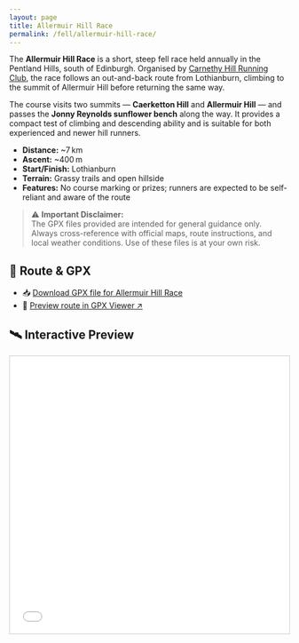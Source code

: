 ```yaml
---
layout: page
title: Allermuir Hill Race
permalink: /fell/allermuir-hill-race/
---
```


The **Allermuir Hill Race** is a short, steep fell race held annually in the Pentland Hills, south of Edinburgh. Organised by [Carnethy Hill Running Club](http://carnethy.com/carnethy-organised-races/allermuir-hill-race/), the race follows an out-and-back route from Lothianburn, climbing to the summit of Allermuir Hill before returning the same way. 

The course visits two summits — **Caerketton Hill** and **Allermuir Hill** — and passes the **Jonny Reynolds sunflower bench** along the way. It provides a compact test of climbing and descending ability and is suitable for both experienced and newer hill runners.

- **Distance:** ~7 km  
- **Ascent:** ~400 m  
- **Start/Finish:** Lothianburn  
- **Terrain:** Grassy trails and open hillside  
- **Features:** No course marking or prizes; runners are expected to be self-reliant and aware of the route

> ⚠️ **Important Disclaimer:**  
> The GPX files provided are intended for general guidance only. Always cross-reference with official maps, route instructions, and local weather conditions. Use of these files is at your own risk.

## 📄 Route & GPX

- 📥 [Download GPX file for Allermuir Hill Race](generated/allermuir-hill-race.gpx)  
- 🔎 [Preview route in GPX Viewer ↗](https://thomasturrell.github.io/running-routes/fell/allermuir-hill-race/map/)

## 🛰️ Interactive Preview

<iframe 
  src="/running-routes/fell/allermuir-hill-race/map/"
  width="100%" 
  height="500" 
  style="border: 1px solid #ccc;" 
  title="Allermuir Hill Race GPX Map Preview">
</iframe>
